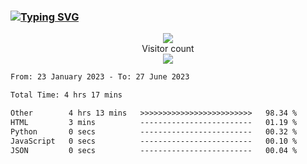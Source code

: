 ### <a href="https://git.io/typing-svg"><img src="https://readme-typing-svg.herokuapp.com?font=Fira+Code&pause=1000&width=435&lines=+Hi+%F0%9F%91%8B+There+is+Chenghow" alt="Typing SVG" /></a>
<p align="center"> 
  <img src="https://github-readme-stats.vercel.app/api?username=chenghow&show_icons=true"><br>
  Visitor count<br>
  <img src="https://profile-counter.glitch.me/chenghow/count.svg">
</p>

<!--START_SECTION:waka-->

```txt
From: 23 January 2023 - To: 27 June 2023

Total Time: 4 hrs 17 mins

Other        4 hrs 13 mins   >>>>>>>>>>>>>>>>>>>>>>>>>   98.34 %
HTML         3 mins          -------------------------   01.19 %
Python       0 secs          -------------------------   00.32 %
JavaScript   0 secs          -------------------------   00.10 %
JSON         0 secs          -------------------------   00.04 %
```

<!--END_SECTION:waka-->

